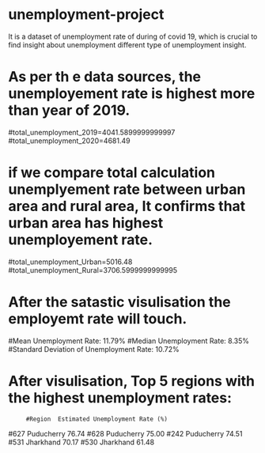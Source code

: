 # unemployment-project
It is a dataset of unemployment rate of during of covid 19, which is crucial to find insight about unemployment different type of unemployment insight.
# As per th e data sources, the unemployement rate is highest more than year of 2019.
#total_unemployment_2019=4041.5899999999997
#total_unemployment_2020=4681.49

# if we compare total calculation unemplyement rate between urban area and rural area, It confirms that urban area has highest unemployement rate.
#total_unemployment_Urban=5016.48
#total_unemployment_Rural=3706.5999999999995

# After the satastic visulisation the employemt rate will touch.
#Mean Unemployment Rate: 11.79%
#Median Unemployment Rate: 8.35%
#Standard Deviation of Unemployment Rate: 10.72%

# After visulisation, Top 5 regions with the highest unemployment rates:
         #Region  Estimated Unemployment Rate (%)
#627  Puducherry                            76.74
#628  Puducherry                            75.00
#242  Puducherry                            74.51
#531   Jharkhand                            70.17
#530   Jharkhand                            61.48
